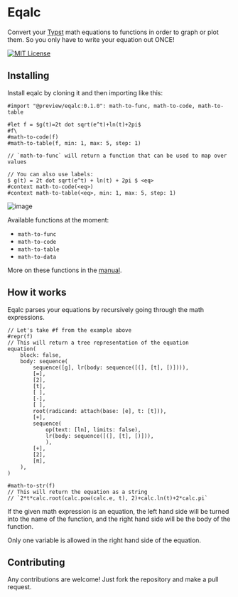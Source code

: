 # Eqalc

Convert your [Typst](https://typst.app/home) math equations to functions in order to graph or plot them.
So you only have to write your equation out ONCE!

[![MIT License](https://img.shields.io/badge/license-MIT-blue)](https://github.com/7ijme/eqalc/blob/main/LICENSE)

## Installing

Install eqalc by cloning it and then importing like this:

```typ
#import "@preview/eqalc:0.1.0": math-to-func, math-to-code, math-to-table

#let f = $g(t)=2t dot sqrt(e^t)+ln(t)+2pi$
#f\
#math-to-code(f)
#math-to-table(f, min: 1, max: 5, step: 1)

// `math-to-func` will return a function that can be used to map over values

// You can also use labels:
$ g(t) = 2t dot sqrt(e^t) + ln(t) + 2pi $ <eq>
#context math-to-code(<eq>)
#context math-to-table(<eq>, min: 1, max: 5, step: 1)
```

![image](https://github.com/user-attachments/assets/0cde46d3-e9d6-42f6-a536-f681f6b9091c)

Available functions at the moment:

- `math-to-func`
- `math-to-code`
- `math-to-table`
- `math-to-data`

More on these functions in the [manual](https://github.com/7ijme/eqalc/blob/main/docs/manual.pdf).

## How it works

Eqalc parses your equations by recursively going through the math expressions.

```typ
// Let's take #f from the example above
#repr(f)
// This will return a tree representation of the equation
equation(
    block: false,
    body: sequence(
        sequence([g], lr(body: sequence([(], [t], [)]))),
        [=],
        [2],
        [t],
        [ ],
        [⋅],
        [ ],
        root(radicand: attach(base: [e], t: [t])),
        [+],
        sequence(
            op(text: [ln], limits: false),
            lr(body: sequence([(], [t], [)])),
            ),
        [+],
        [2],
        [π],
    ),
)

#math-to-str(f)
// This will return the equation as a string
// `2*t*calc.root(calc.pow(calc.e, t), 2)+calc.ln(t)+2*calc.pi`
```

If the given math expression is an equation, the left hand side will be turned into the name of the function, and the right hand side will be the body of the function.

Only one variable is allowed in the right hand side of the equation.

## Contributing
Any contributions are welcome! Just fork the repository and make a pull request.
